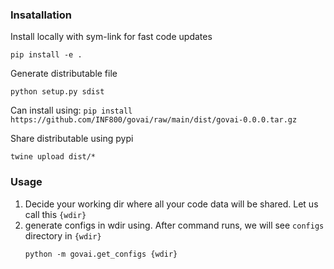 ### Insatallation

Install locally with sym-link for fast code updates
```
pip install -e .
```

Generate distributable file
```
python setup.py sdist
```
Can install using: `pip install https://github.com/INF800/govai/raw/main/dist/govai-0.0.0.tar.gz`

Share distributable using pypi
```
twine upload dist/* 
```

### Usage

1. Decide your working dir where all your code data will be shared. Let us call this `{wdir}`
2. generate configs in wdir using. After command runs, we will see `configs` directory in `{wdir}`
    ```shell
    python -m govai.get_configs {wdir}
    ```